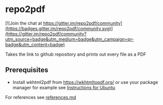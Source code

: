 # repo2pdf
[![Join the chat at https://gitter.im/repo2pdf/community](https://badges.gitter.im/repo2pdf/community.svg)](https://gitter.im/repo2pdf/community?utm_source=badge&utm_medium=badge&utm_campaign=pr-badge&utm_content=badge)

Takes the link to github repository and prints out every file as a PDF

## Prerequisites
- Install wkhtml2pdf from https://wkhtmltopdf.org/ or use your package manager
  for example see [Instructions for Ubuntu](https://gist.github.com/brunogaspar/bd89079245923c04be6b0f92af431c10)
  
For references  see [references.md](https://github.com/TejasAvinashShetty/repo2pdf/blob/master/references.md)
